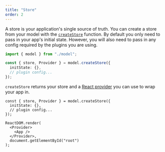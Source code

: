 ```yaml
---
title: "Store"
order: 2
---
```


A store is your application's single source of truth. You can create a store from
your model with the [`createStore`](/api-reference/createStore) function. By default you only need to pass in
your app's initial state. However, you will also need to pass in any config
required by the plugins you are using.

```ts
import { model } from "./model";

const { store, Provider } = model.createStore({
  initState: {},
  // plugin config...
});
```

`createStore` returns your store and a [React
provider](https://reactjs.org/docs/context.html) you can use to wrap your app
in.

```tsx
const { store, Provider } = model.createStore({
  initState: {},
  // plugin config...
});

ReactDOM.render(
  <Provider>
    <App />
  </Provider>,
  document.getElementById("root")
);
```
